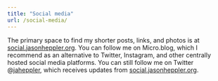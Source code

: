 ```yaml
---
title: "Social media"
url: /social-media/
---
```


The primary space to find my shorter posts, links, and photos is at [social.jasonheppler.org](https://social.jasonheppler.org). You can follow me on Micro.blog, which I recommend as an alternative to Twitter, Instagram, and other centrally hosted social media platforms. You can still follow me on Twitter @[jaheppler](https://twitter.com/jaheppler), which receives updates from [social.jasonheppler.org](https://social.jasonheppler.org).
